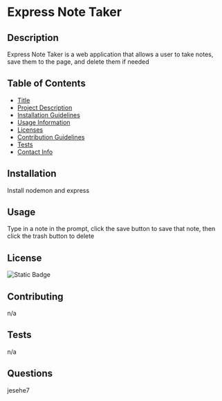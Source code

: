 # Express Note Taker
  ## Description
  Express Note Taker is a web application that allows a user to take notes, save them to the page, and delete them if needed

  ## Table of Contents
  - [Title](#title)
  - [Project Description](#description)
  - [Installation Guidelines](#installation)
  - [Usage Information](#usage)
  - [Licenses](#license)
  - [Contribution Guidelines](#contributing)
  - [Tests](#tests)
  - [Contact Info](#questions)


  ## Installation
  Install nodemon and express

  ## Usage
  Type in a note in the prompt, click the save button to save that note, then click the trash button to delete

  ## License
  ![Static Badge](https://img.shields.io/badge/MIT-MIT-blue)

  ## Contributing
  n/a

  ## Tests
  n/a

  ## Questions
  jesehe7
